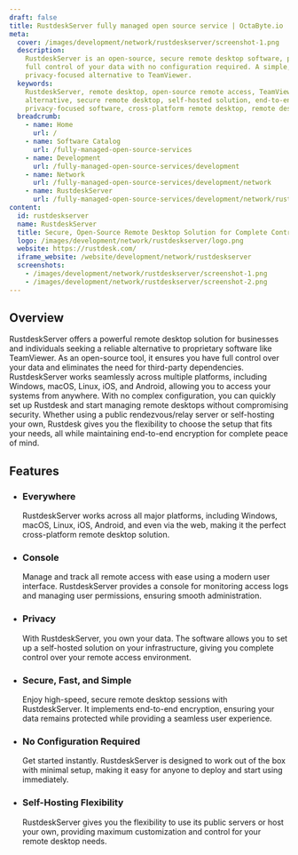```yaml
---
draft: false
title: RustdeskServer fully managed open source service | OctaByte.io
meta:
  cover: /images/development/network/rustdeskserver/screenshot-1.png
  description:
    RustdeskServer is an open-source, secure remote desktop software, providing
    full control of your data with no configuration required. A simple, fast, and
    privacy-focused alternative to TeamViewer.
  keywords:
    RustdeskServer, remote desktop, open-source remote access, TeamViewer
    alternative, secure remote desktop, self-hosted solution, end-to-end encryption,
    privacy-focused software, cross-platform remote desktop, remote desktop access.
  breadcrumb:
    - name: Home
      url: /
    - name: Software Catalog
      url: /fully-managed-open-source-services
    - name: Development
      url: /fully-managed-open-source-services/development
    - name: Network
      url: /fully-managed-open-source-services/development/network
    - name: RustdeskServer
      url: /fully-managed-open-source-services/development/network/rustdeskserver
content:
  id: rustdeskserver
  name: RustdeskServer
  title: Secure, Open-Source Remote Desktop Solution for Complete Control
  logo: /images/development/network/rustdeskserver/logo.png
  website: https://rustdesk.com/
  iframe_website: /website/development/network/rustdeskserver
  screenshots:
    - /images/development/network/rustdeskserver/screenshot-1.png
    - /images/development/network/rustdeskserver/screenshot-2.png
---
```


## Overview

RustdeskServer offers a powerful remote desktop solution for businesses and individuals seeking a reliable alternative to proprietary software like TeamViewer. As an open-source tool, it ensures you have full control over your data and eliminates the need for third-party dependencies. RustdeskServer works seamlessly across multiple platforms, including Windows, macOS, Linux, iOS, and Android, allowing you to access your systems from anywhere. With no complex configuration, you can quickly set up Rustdesk and start managing remote desktops without compromising security. Whether using a public rendezvous/relay server or self-hosting your own, Rustdesk gives you the flexibility to choose the setup that fits your needs, all while maintaining end-to-end encryption for complete peace of mind.

## Features

- ### Everywhere

  RustdeskServer works across all major platforms, including Windows, macOS, Linux, iOS, Android, and even via the web, making it the perfect cross-platform remote desktop solution.

- ### Console

  Manage and track all remote access with ease using a modern user interface. RustdeskServer provides a console for monitoring access logs and managing user permissions, ensuring smooth administration.

- ### Privacy

  With RustdeskServer, you own your data. The software allows you to set up a self-hosted solution on your infrastructure, giving you complete control over your remote access environment.

- ### Secure, Fast, and Simple

  Enjoy high-speed, secure remote desktop sessions with RustdeskServer. It implements end-to-end encryption, ensuring your data remains protected while providing a seamless user experience.

- ### No Configuration Required

  Get started instantly. RustdeskServer is designed to work out of the box with minimal setup, making it easy for anyone to deploy and start using immediately.

- ### Self-Hosting Flexibility

  RustdeskServer gives you the flexibility to use its public servers or host your own, providing maximum customization and control for your remote desktop needs.
